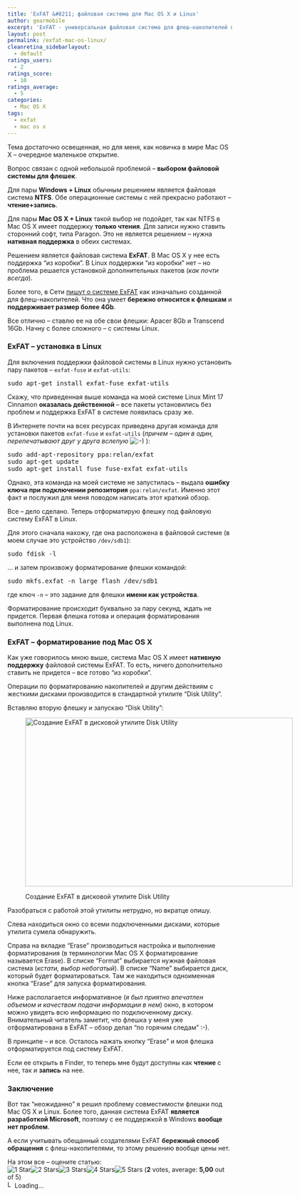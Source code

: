 ```yaml
---
title: 'ExFAT &#8211; файловая система для Mac OS X и Linux'
author: gearmobile
excerpt: 'ExFAT - универсальная файловая система для флеш-накопителей под Mac OS X. Идеальное решение для одновременной совместимости флеш-накопителя под Mac OS X, Linux и Windows. Эта система имеет нативную поддержку с Windows и Mac OS X. Поддержка в Linux решается одной строкой в консоли. Система поддерживает диски размером больше 4Gb и создана специально для флеш-накопителей. Умеет бережно "обращаться" с флешками.'
layout: post
permalink: /exfat-mac-os-linux/
cleanretina_sidebarlayout:
  - default
ratings_users:
  - 2
ratings_score:
  - 10
ratings_average:
  - 5
categories:
  - Mac OS X
tags:
  - exfat
  - mac os x
---
```

Тема достаточно освещенная, но для меня, как новичка в мире Mac OS X &#8211; очередное маленькое открытие.

Вопрос связан с одной небольшой проблемой &#8211; **выбором файловой системы для флешек**.

Для пары **Windows + Linux** обычным решением является файловая система **NTFS**. Обе операционные системы с ней прекрасно работают &#8211; **чтение+запись**.

Для пары **Mac OS X + Linux** такой выбор не подойдет, так как NTFS в Mac OS X имеет поддержку **только чтения**. Для записи нужно ставить сторонний софт, типа Paragon. Это не является решением &#8211; нужна **нативная поддержка** в обеих системах.

Решением является файловая система **ExFAT**. В Mac OS X у нее есть поддержка &#8220;из коробки&#8221;. В Linux поддержки &#8220;из коробки&#8221; нет &#8211; но проблема решается установкой дополнительных пакетов (*как почти всегда*).

Более того, в Сети [пишут о системе ExFAT][1] как изначально созданной для флеш-накопителей. Что она умеет **бережно относится к флешкам** и **поддерживает размер более 4Gb**.

Все отлично &#8211; ставлю ее на обе свои флешки: Apacer 8Gb и Transcend 16Gb. Начну с более сложного &#8211; с системы Linux.

### ExFAT &#8211; установка в Linux

Для включения поддержки файловой системы в Linux нужно установить пару пакетов &#8211; `exfat-fuse` и `exfat-utils`:

<pre>sudo apt-get install exfat-fuse exfat-utils
</pre>

Скажу, что приведенная выше команда на моей системе Linux Mint 17 Cinnamon **оказалась действенной** &#8211; все пакеты установились без проблем и поддержка ExFAT в системе появилась сразу же.

В Интернете почти на всех ресурсах приведена другая команда для установки пакетов `exfat-fuse` и `exfat-utils` (*причем &#8211; один в один, перепечатывают друг у друга вслепую* <img src="http://localhost:7788/third/wp-includes/images/smilies/icon_smile.gif" alt=":-)" class="wp-smiley" /> ):

<pre>sudo add-apt-repository ppa:relan/exfat
sudo apt-get update
sudo apt-get install fuse fuse-exfat exfat-utils
</pre>

Однако, эта команда на моей системе не запустилась &#8211; выдала **ошибку ключа при подключении репозитория** `ppa:relan/exfat`. Именно этот факт и послужил для меня поводом написать этот краткий обзор.

Все &#8211; дело сделано. Теперь отформатирую флешку под файловую систему ExFAT в Linux.

Для этого сначала нахожу, где она расположена в файловой системе (в моем случае это устройство `/dev/sdb1`):

<pre>sudo fdisk -l
</pre>

&#8230; и затем произвожу форматирование флешки командой:

<pre>sudo mkfs.exfat -n large_flash /dev/sdb1
</pre>

где ключ `-n` &#8211; это задание для флешки **имени как устройства**.

Форматирование происходит буквально за пару секунд, ждать не придется. Первая флешка готова и операция форматирования выполнена под Linux.

### ExFAT &#8211; форматирование под Mac OS X

Как уже говорилось мною выше, система Mac OS X имеет **нативную поддержку** файловой системы ExFAT. То есть, ничего дополнительно ставить не придется &#8211; все готово &#8220;из коробки&#8221;.

Операции по форматированию накопителей и другим действиям с жесткими дисками производится в стандартной утилите &#8220;Disk Utility&#8221;.

Вставляю вторую флешку и запускаю &#8220;Disk Utility&#8221;:<figure id="attachment_1952" style="width: 600px;" class="wp-caption aligncenter">

[<img src="http://localhost:7788/third/wp-content/uploads/2014/11/small_flash_exfat-600x379.png" alt="Создание ExFAT в дисковой утилите Disk Utility" width="600" height="379" class="size-medium wp-image-1952" />][2]<figcaption class="wp-caption-text">Создание ExFAT в дисковой утилите Disk Utility</figcaption></figure> 

Разобраться с работой этой утилиты нетрудно, но вкратце опишу.

Слева находиться окно со всеми подключенными дисками, которые утилита сумела обнаружить.

Справа на вкладке &#8220;Erase&#8221; производиться настройка и выполнение форматирования (в терминологии Mac OS X форматирование называется Erase). В списке &#8220;Format&#8221; выбирается нужная файловая система (*кстати, выбор небогатый*). В списке &#8220;Name&#8221; выбирается диск, который будет форматироваться. Там же находиться одноименная кнопка &#8220;Erase&#8221; для запуска форматирования.

Ниже располагается информативное (*я был приятно впечатлен объемом и качеством подачи информации в нем*) окно, в котором можно увидеть всю информацию по подключенному диску. Внимательный читатель заметит, что флешка у меня уже отформатирована в ExFAT &#8211; обзор делал &#8220;по горячим следам&#8221; :-).

В принципе &#8211; и все. Осталось нажать кнопку &#8220;Erase&#8221; и моя флешка отформатируется под систему ExFAT.

Если ее открыть в Finder, то теперь мне будут доступны как **чтение** с нее, так и **запись** на нее.

### Заключение

Вот так &#8220;неожиданно&#8221; я решил проблему совместимости флешки под Mac OS X и Linux. Более того, данная система ExFAT **является разработкой Microsoft**, поэтому с ее поддержкой в Windows **вообще нет проблем**.

А если учитывать обещанный создателями ExFAT **бережный способ обращения** с флеш-накопителями, то этому решению вообще цены нет.

На этом все &#8211; оцените статью:  
<span id="post-ratings-1951" class="post-ratings" data-nonce="5ba4c6762a"><img id="rating_1951_1" src="http://localhost:7788/third/wp-content/plugins/wp-postratings/images/stars_crystal/rating_on.gif" alt="1 Star" title="1 Star" onmouseover="current_rating(1951, 1, '1 Star');" onmouseout="ratings_off(5, 0, 0);" onclick="rate_post();" onkeypress="rate_post();" style="cursor: pointer; border: 0px;" /><img id="rating_1951_2" src="http://localhost:7788/third/wp-content/plugins/wp-postratings/images/stars_crystal/rating_on.gif" alt="2 Stars" title="2 Stars" onmouseover="current_rating(1951, 2, '2 Stars');" onmouseout="ratings_off(5, 0, 0);" onclick="rate_post();" onkeypress="rate_post();" style="cursor: pointer; border: 0px;" /><img id="rating_1951_3" src="http://localhost:7788/third/wp-content/plugins/wp-postratings/images/stars_crystal/rating_on.gif" alt="3 Stars" title="3 Stars" onmouseover="current_rating(1951, 3, '3 Stars');" onmouseout="ratings_off(5, 0, 0);" onclick="rate_post();" onkeypress="rate_post();" style="cursor: pointer; border: 0px;" /><img id="rating_1951_4" src="http://localhost:7788/third/wp-content/plugins/wp-postratings/images/stars_crystal/rating_on.gif" alt="4 Stars" title="4 Stars" onmouseover="current_rating(1951, 4, '4 Stars');" onmouseout="ratings_off(5, 0, 0);" onclick="rate_post();" onkeypress="rate_post();" style="cursor: pointer; border: 0px;" /><img id="rating_1951_5" src="http://localhost:7788/third/wp-content/plugins/wp-postratings/images/stars_crystal/rating_on.gif" alt="5 Stars" title="5 Stars" onmouseover="current_rating(1951, 5, '5 Stars');" onmouseout="ratings_off(5, 0, 0);" onclick="rate_post();" onkeypress="rate_post();" style="cursor: pointer; border: 0px;" /> (<strong>2</strong> votes, average: <strong>5,00</strong> out of 5)<br /><span class="post-ratings-text" id="ratings_1951_text"></span></span><span id="post-ratings-1951-loading" class="post-ratings-loading"> <img src="http://localhost:7788/third/wp-content/plugins/wp-postratings/images/loading.gif" width="16" height="16" alt="Loading..." title="Loading..." class="post-ratings-image" />Loading...</span>

 [1]: http://en.wikipedia.org/wiki/ExFAT
 [2]: http://localhost:7788/third/wp-content/uploads/2014/11/small_flash_exfat.png